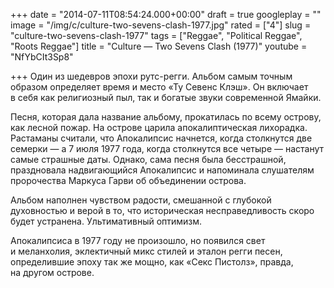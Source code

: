 +++
date = "2014-07-11T08:54:24.000+00:00"
draft = true
googleplay = ""
image = "/img/c/culture-two-sevens-clash-1977.jpg"
rated = ["4"]
slug = "culture-two-sevens-clash-1977"
tags = ["Reggae", "Political Reggae", "Roots Reggae"]
title = "Culture — Two Sevens Clash (1977)"
youtube = "NfYbCIt3Sp8"

+++
Один из шедевров эпохи рутс-регги. Альбом самым точным образом определяет время и место «Ту Севенс Клэш». Он включает в себя как религиозный пыл, так и богатые звуки современной Ямайки.

Песня, которая дала название альбому, прокатилась по всему острову, как лесной пожар. На острове царила апокалиптическая лихорадка. Растаманы считали, что Апокалипсис начнется, когда столкнутся две семерки — а 7 июля 1977 года, когда столкнутся все четыре — настанут самые страшные даты. Однако, сама песня была бесстрашной, праздновала надвигающийся Апокалипсис и напоминала слушателям пророчества Маркуса Гарви об объединении острова.

Альбом наполнен чувством радости, смешанной с глубокой духовностью и верой в то, что историческая несправедливость скоро будет устранена. Ультимативный оптимизм.

Апокалипсиса в 1977 году не произошло, но появился свет и меланхолия, эклектичный микс стилей и эталон регги песен, определившие эпоху так же мощно, как «Секс Пистолз», правда, на другом острове.